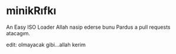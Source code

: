 # minikRıfkı

An Easy ISO Loader
Allah nasip ederse bunu Pardus a pull requests atacagım.

edit: olmayacak gibi...allah kerim
